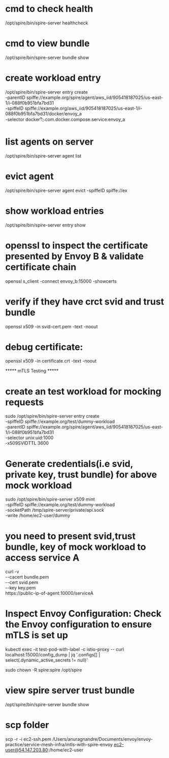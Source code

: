 # cmd to check health
/opt/spire/bin/spire-server healthcheck   

# cmd to view bundle
/opt/spire/bin/spire-server bundle show  

# create workload entry
/opt/spire/bin/spire-server entry create \
    -parentID spiffe://example.org/spire/agent/aws_iid/905418187025/us-east-1/i-088f0b951bfa7bd31 \
    -spiffeID spiffe://example.org/aws_iid/905418187025/us-east-1/i-088f0b951bfa7bd31/docker/envoy_a \
    -selector docker:label:com.docker.compose.service:envoy_a

# list agents on server
/opt/spire/bin/spire-server agent list 

# evict agent
/opt/spire/bin/spire-server agent evict -spiffeID  spiffe://ex

# show workload entries
/opt/spire/bin/spire-server entry show

# openssl to inspect the certificate presented by Envoy B & validate certificate chain
openssl s_client -connect envoy_b:15000 -showcerts



# verify if they have crct svid and trust bundle 
openssl x509 -in svid-cert.pem -text -noout

# debug certificate:
openssl x509 -in certificate.crt -text -noout



*****  mTLS Testing *****

# create an test workload for mocking requests
sudo /opt/spire/bin/spire-server entry create \
  -spiffeID spiffe://example.org/test/dummy-workload \
  -parentID spiffe://example.org/spire/agent/aws_iid/905418187025/us-east-1/i-088f0b951bfa7bd31 \
  -selector unix:uid:1000 \
  -x509SVIDTTL 3600

# Generate credentials(i.e svid, private key, trust bundle) for above mock workload
sudo /opt/spire/bin/spire-server x509 mint \
  -spiffeID spiffe://example.org/test/dummy-workload \
  -socketPath /tmp/spire-server/private/api.sock \
  -write /home/ec2-user/dummy

# you need to present svid,trust bundle, key of mock workload to access service A
curl -v \
  --cacert bundle.pem \
  --cert svid.pem \
  --key  key.pem \
    https://public-ip-of-agent:10000/serviceA



# Inspect Envoy Configuration: Check the Envoy configuration to ensure mTLS is set up

kubectl exec -it test-pod-with-label -c istio-proxy -- curl localhost:15000/config_dump | jq '.configs[] | select(.dynamic_active_secrets != null)'


sudo chown -R spire:spire /opt/spire

# view spire server trust bundle
/opt/spire/bin/spire-server bundle show

# scp folder
scp -r -i ec2-ssh.pem /Users/anuragnandre/Documents/envoy/envoy-practice/service-mesh-infra/mtls-with-spire-envoy  ec2-user@54.147.203.80:/home/ec2-user
